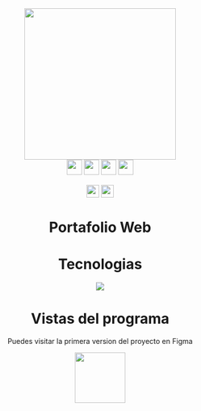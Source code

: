 <div align="center">
<img  height="300px" width="300px"  src="https://github.com/danieltistoj/danieltistoj/assets/42653664/15e3b828-ea60-473e-ab5b-6f0939688f08"/>
</div>
<div align="center">
  <a href="https://www.linkedin.com/in/daniel-tistoj-315661223" target="_blank"><img height="30px" src="https://img.shields.io/badge/-LinkedIn-%230077B5?style=for-the-badge&logo=linkedin&logoColor=white" target="_blank"></a> 
    <a href="https://www.instagram.com/danieltistoj_/" target="_blank"><img height="30px" src="https://img.shields.io/badge/-Instagram-%23E4405F?style=for-the-badge&logo=instagram&logoColor=white" target="_blank"></a>
   <a href="https://discord.gg/W95APtpY7y" target="_blank"><img height="30px" src="https://img.shields.io/badge/Discord-7289DA?style=for-the-badge&logo=discord&logoColor=white" target="_blank"></a> 
   <a href="https://www.facebook.com/jose.tistoj.10/" target="_blank"><img height="30px" src="https://img.shields.io/badge/Facebook-1877F2?style=for-the-badge&logo=facebook&logoColor=white"></a> 
 </div>
 <br>
 <div  align="center">
 <a  target="_blank"><img height="25px" src="https://img.shields.io/github/stars/danieltistoj/Portafolio.svg" target="_blank"></a>  
 <a  target="_blank"><img height="25px" src="https://img.shields.io/github/watchers/danieltistoj/Portafolio.svg" target="_blank"></a>
</div>
<div align="center" >
 <h1>Portafolio Web</h1>
 </div>
  <div align="center" >
 <h1>Tecnologias</h1>
 </div>
 <p align="center">
  <a href="https://skillicons.dev">
    <img   src="https://skillicons.dev/icons?i=html,css,js" />
  </a>
</p>
<div align="center" >
 <h1>Vistas del programa</h1>
  <p>Puedes visitar la primera version del proyecto en Figma</p>
  <a   href="https://www.figma.com/file/rC9suz24LyfVHAW5o94onF/Portafolio?type=design&node-id=0%3A1&t=jKFxxFmp9pWKSCXl-1"><img  height="100px" src="https://cdn.jsdelivr.net/gh/devicons/devicon/icons/figma/figma-original.svg" /></a>
 
 </div>
